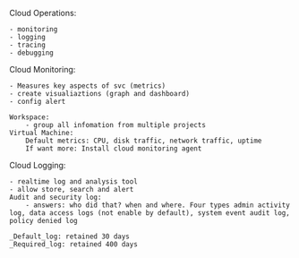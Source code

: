 Cloud Operations:

    - monitoring
    - logging
    - tracing
    - debugging

Cloud Monitoring:

    - Measures key aspects of svc (metrics)
    - create visualiaztions (graph and dashboard) 
    - config alert
    
    Workspace:
        - group all infomation from multiple projects
    Virtual Machine:
        Default metrics: CPU, disk traffic, network traffic, uptime
        If want more: Install cloud monitoring agent

Cloud Logging:

    - realtime log and analysis tool
    - allow store, search and alert
    Audit and security log:
        - answers: who did that? when and where. Four types admin activity log, data access logs (not enable by default), system event audit log, policy denied log
    
    _Default_log: retained 30 days
    _Required_log: retained 400 days



